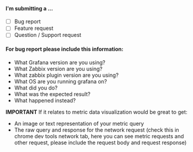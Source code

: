 #### I'm submitting a ...
- [ ] Bug report
- [ ] Feature request
- [ ] Question / Support request

#### For bug report please include this information:
- What Grafana version are you using?
- What Zabbix version are you using?
- What zabbix plugin version are you using?
- What OS are you running grafana on?
- What did you do?
- What was the expected result?
- What happened instead?

**IMPORTANT** If it relates to metric data visualization would be great to get:
- An image or text representation of your metric query
- The raw query and response for the network request (check this in chrome dev tools network tab, here you can see metric requests and other request, please include the request body and request response)
